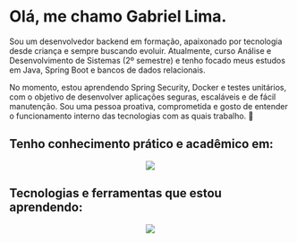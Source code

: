 # Olá, me chamo Gabriel Lima.

<p>
 Sou um desenvolvedor backend em formação, apaixonado por tecnologia desde criança e sempre buscando evoluir.
Atualmente, curso Análise e Desenvolvimento de Sistemas (2º semestre) e tenho focado meus estudos em Java, Spring Boot e bancos de dados relacionais.

No momento, estou aprendendo Spring Security, Docker e testes unitários, com o objetivo de desenvolver aplicações seguras, escaláveis e de fácil manutenção.
Sou uma pessoa proativa, comprometida e gosto de entender o funcionamento interno das tecnologias com as quais trabalho. 🚀

</p>

## Tenho conhecimento prático e acadêmico em:
<p align="center">
  <a href="https://skillicons.dev">
    <img src="https://skillicons.dev/icons?i=python,java,spring,js,postgres,mysql,git&perline=6" />
  </a>
</p>


## Tecnologias e ferramentas que estou aprendendo:
<p align="center">
  <a href="https://skillicons.dev">
    <img src="https://skillicons.dev/icons?i=docker,angular" />
  </a>
</p>
